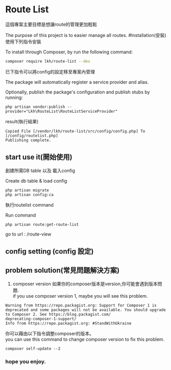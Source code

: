 Route List
====
這個專案主要目標是想讓route的管理更加輕鬆

The purpose of this project is to easier manage all routes.
#Installation(安裝)
使用下列指令安裝

To install through Composer, by run the following command:
```bash
composer require lkh/route-list --dev
```
已下指令可以將config的設定移至專案內管理

The package will automatically register a service provider and alias.

Optionally, publish the package's configuration and publish stubs by running:
```
php artisan vendor:publish --provider="Lkh\RouteList\RouteListServiceProvider"
```

result(執行結果)
```
Copied File [/vendor/lkh/route-list/src/config/config.php] To [/config/routelist.php]
Publishing complete.
```

## start use it(開始使用) 
創建所需DB table 以及 載入config

Create db table & load config
```
php artisan migrate
php artisan config:ca
```
執行routelist command

Run command 
```
php artisan route:get-route-list
```
go to url : /route-view

## config setting (config 設定)



## problem solution(常見問題解決方案)
1. composer version
如果你的composer版本是version,你可能會遇到版本問題.<br>
if you use composer version 1, maybe you will see this problem.

```
Warning from https://repo.packagist.org: Support for Composer 1 is deprecated and some packages will not be available. You should upgrade to Composer 2. See https://blog.packagist.com/
deprecating-composer-1-support/
Info from https://repo.packagist.org: #StandWithUkraine

```
你可以藉由以下指令調整composer的版本。<br>
you can use this command to change composer version to fix this problem.
```
composer self-update --2
```


### hope you enjoy.
